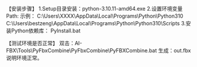【安装步骤】
1.Setup目录安装：python-3.10.11-amd64.exe
2.设置环境变量Path: 
  示例：
  C:\Users\XXXX\AppData\Local\Programs\Python\Python310
  C:\Users\bestzeng\AppData\Local\Programs\Python\Python310\Scripts
3.安装Python依赖库：
  PyInstall.bat

【测试环境是否正常】
双击：AI-FBX\Tools\PyFbxCombine\PyFbxCombine\PyFBXCombine.bat
生成：out.fbx 说明环境正常。
